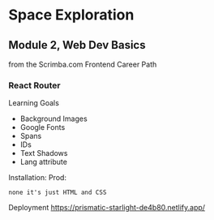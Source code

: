 # Space Exploration
## Module 2, Web Dev Basics
from the Scrimba.com Frontend Career Path

### React Router
Learning Goals
* Background Images
* Google Fonts
* Spans
* IDs
* Text Shadows
* Lang attribute


Installation: Prod:
```
none it's just HTML and CSS
```
Deployment 
https://prismatic-starlight-de4b80.netlify.app/
